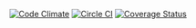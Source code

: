 [![Code Climate](https://codeclimate.com/github/andela-ydaniju/pruner/badges/gpa.svg)](https://codeclimate.com/github/andela-ydaniju/pruner) [![Circle CI](https://circleci.com/gh/andela-ydaniju/pruner.svg?style=svg)](https://circleci.com/gh/andela-ydaniju/pruner) [![Coverage Status](https://coveralls.io/repos/andela-ydaniju/pruner/badge.svg?branch=master&service=github)](https://coveralls.io/github/andela-ydaniju/pruner?branch=master)
